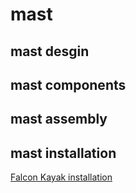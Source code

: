 # mast

## mast desgin

## mast components

## mast assembly

## mast installation
[Falcon Kayak installation](./falcon-kayak-install.md)
